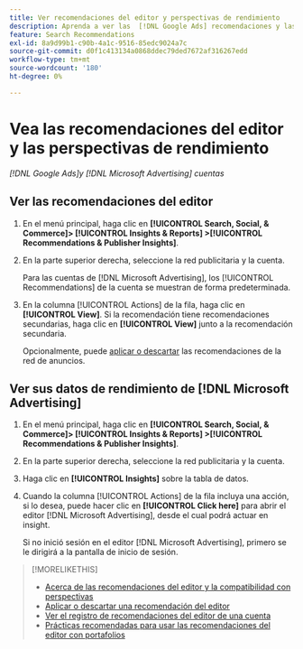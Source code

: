 ```yaml
---
title: Ver recomendaciones del editor y perspectivas de rendimiento
description: Aprenda a ver las  [!DNL Google Ads] recomendaciones y las [!DNL Microsoft Advertising] perspectivas de rendimiento de sus cuentas de red de anuncios.
feature: Search Recommendations
exl-id: 8a9d99b1-c90b-4a1c-9516-85edc9024a7c
source-git-commit: d0f1c413134a0868ddec79ded7672af316267edd
workflow-type: tm+mt
source-wordcount: '180'
ht-degree: 0%

---
```


# Vea las recomendaciones del editor y las perspectivas de rendimiento

*[!DNL Google Ads]y [!DNL Microsoft Advertising] cuentas*

## Ver las recomendaciones del editor

1. En el menú principal, haga clic en **[!UICONTROL Search, Social, & Commerce]> [!UICONTROL Insights & Reports] >[!UICONTROL Recommendations & Publisher Insights]**.

1. En la parte superior derecha, seleccione la red publicitaria y la cuenta.

   Para las cuentas de [!DNL Microsoft Advertising], los [!UICONTROL Recommendations] de la cuenta se muestran de forma predeterminada.

1. En la columna [!UICONTROL Actions] de la fila, haga clic en **[!UICONTROL View]**. Si la recomendación tiene recomendaciones secundarias, haga clic en **[!UICONTROL View]** junto a la recomendación secundaria.

   Opcionalmente, puede [aplicar o descartar](recommendation-apply-dismiss.md) las recomendaciones de la red de anuncios.

## Ver sus datos de rendimiento de [!DNL Microsoft Advertising]

1. En el menú principal, haga clic en **[!UICONTROL Search, Social, & Commerce]> [!UICONTROL Insights & Reports] >[!UICONTROL Recommendations & Publisher Insights]**.

1. En la parte superior derecha, seleccione la red publicitaria y la cuenta.

1. Haga clic en **[!UICONTROL Insights]** sobre la tabla de datos.

1. Cuando la columna [!UICONTROL Actions] de la fila incluya una acción, si lo desea, puede hacer clic en **[!UICONTROL Click here]** para abrir el editor [!DNL Microsoft Advertising], desde el cual podrá actuar en insight.

   Si no inició sesión en el editor [!DNL Microsoft Advertising], primero se le dirigirá a la pantalla de inicio de sesión.

>[!MORELIKETHIS]
>
>* [Acerca de las recomendaciones del editor y la compatibilidad con perspectivas](recommendation-support.md)
>* [Aplicar o descartar una recomendación del editor](recommendation-apply-dismiss.md)
>* [Ver el registro de recomendaciones del editor de una cuenta](recommendation-view-log.md)
>* [Prácticas recomendadas para usar las recomendaciones del editor con portafolios](recommendation-best-practices.md)
